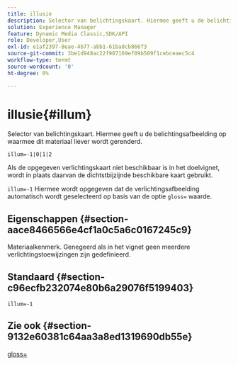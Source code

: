 ```yaml
---
title: illusie
description: Selector van belichtingskaart. Hiermee geeft u de belichtingsafbeelding op waarmee dit materiaal liever wordt gerenderd.
solution: Experience Manager
feature: Dynamic Media Classic,SDK/API
role: Developer,User
exl-id: e1af2397-8eae-4b77-abb1-61ba8cb866f3
source-git-commit: 3be1d948ac22f907169ef09b509f1cebceaec5c4
workflow-type: tm+mt
source-wordcount: '0'
ht-degree: 0%

---
```


# illusie{#illum}

Selector van belichtingskaart. Hiermee geeft u de belichtingsafbeelding op waarmee dit materiaal liever wordt gerenderd.

`illum=-1|0|1|2`

Als de opgegeven verlichtingskaart niet beschikbaar is in het doelvignet, wordt in plaats daarvan de dichtstbijzijnde beschikbare kaart gebruikt.

`illum=-1` Hiermee wordt opgegeven dat de verlichtingsafbeelding automatisch wordt geselecteerd op basis van de optie `gloss=` waarde.

## Eigenschappen {#section-aace8466566e4cf1a0c5a6c0167245c9}

Materiaalkenmerk. Genegeerd als in het vignet geen meerdere verlichtingstoewijzingen zijn gedefinieerd.

## Standaard {#section-c96ecfb232074e80b6a29076f5199403}

`illum=-1`

## Zie ook {#section-9132e60381c64aa3a8ed1319690db55e}

[gloss=](../../../../../ir-api/http-protocol/image-rendering-api-ref/c-ir-http-protocol-ref/c-ir-http-protocol-command-reference/r-ir-http-gloss.md#reference-325aef2ee51e4e1584a06047427340ca)
